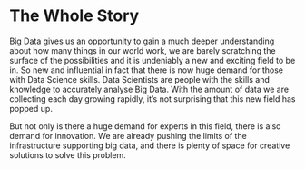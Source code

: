# The Whole Story

Big Data gives us an opportunity to gain a much deeper understanding about how many things in our world work, we are barely scratching the surface of the possibilities and it is undeniably a new and exciting field to be in.
So new and influential in fact that there is now huge demand for those with Data Science skills.
Data Scientists are people with the skills and knowledge to accurately analyse Big Data.
With the amount of data we are collecting each day growing rapidly, it’s not surprising that this new field has popped up.

<!-- Report from Linkedin in mid 2018 reported that demand for people with data science skills is huge. https://economicgraph.linkedin.com/resources/linkedin-workforce-report-august-2018 -->

But not only is there a huge demand for experts in this field, there is also demand for innovation.
We are already pushing the limits of the infrastructure supporting big data, and there is plenty of space for creative solutions to solve this problem.
